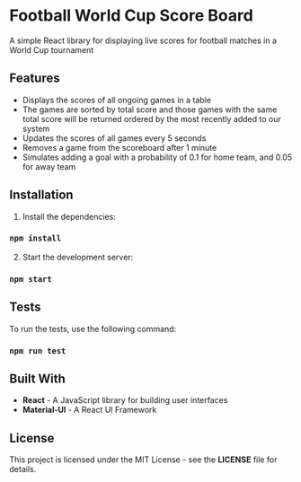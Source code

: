 # Football World Cup Score Board

A simple React library for displaying live scores for football matches in a World Cup tournament

## Features

- Displays the scores of all ongoing games in a table
- The games are sorted by total score and those games with the same total score will be returned ordered by the most recently added to our system
- Updates the scores of all games every 5 seconds
- Removes a game from the scoreboard after 1 minute
- Simulates adding a goal with a probability of 0.1 for home team, and 0.05 for away team

## Installation

1. Install the dependencies:

### `npm install`

2. Start the development server:

### `npm start`

## Tests

To run the tests, use the following command:

### `npm run test`

## Built With

- **React** - A JavaScript library for building user interfaces
- **Material-UI** - A React UI Framework

## License

This project is licensed under the MIT License - see the **LICENSE** file for details.
